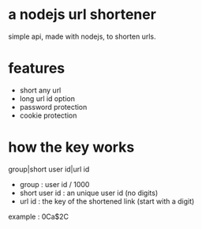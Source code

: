 a nodejs url shortener
=============================
simple api, made with nodejs, to shorten urls.


features
=============================
- short any url
- long url id option
- password protection
- cookie protection


how the key works
=============================
group|short user id|url id

- group : user id / 1000
- short user id : an unique user id (no digits)
- url id : the key of the shortened link (start with a digit)

example : 0Ca$2C